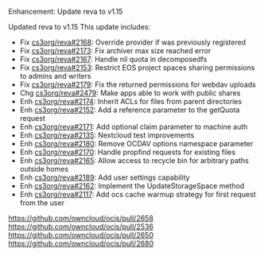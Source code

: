 Enhancement: Update reva to v1.15

Updated reva to v1.15
This update includes:
 * Fix [cs3org/reva#2168](https://github.com/cs3org/reva/pull/2168): Override provider if was previously registered
 * Fix [cs3org/reva#2173](https://github.com/cs3org/reva/pull/2173): Fix archiver max size reached error
 * Fix [cs3org/reva#2167](https://github.com/cs3org/reva/pull/2167): Handle nil quota in decomposedfs
 * Fix [cs3org/reva#2153](https://github.com/cs3org/reva/pull/2153): Restrict EOS project spaces sharing permissions to admins and writers
 * Fix [cs3org/reva#2179](https://github.com/cs3org/reva/pull/2179): Fix the returned permissions for webdav uploads
 * Chg [cs3org/reva#2479](https://github.com/cs3org/reva/pull/2479): Make apps able to work with public shares
 * Enh [cs3org/reva#2174](https://github.com/cs3org/reva/pull/2174): Inherit ACLs for files from parent directories
 * Enh [cs3org/reva#2152](https://github.com/cs3org/reva/pull/2152): Add a reference parameter to the getQuota request
 * Enh [cs3org/reva#2171](https://github.com/cs3org/reva/pull/2171): Add optional claim parameter to machine auth
 * Enh [cs3org/reva#2135](https://github.com/cs3org/reva/pull/2135): Nextcloud test improvements
 * Enh [cs3org/reva#2180](https://github.com/cs3org/reva/pull/2180): Remove OCDAV options namespace parameter
 * Enh [cs3org/reva#2170](https://github.com/cs3org/reva/pull/2170): Handle propfind requests for existing files
 * Enh [cs3org/reva#2165](https://github.com/cs3org/reva/pull/2165): Allow access to recycle bin for arbitrary paths outside homes
 * Enh [cs3org/reva#2189](https://github.com/cs3org/reva/pull/2189): Add user settings capability
 * Enh [cs3org/reva#2162](https://github.com/cs3org/reva/pull/2162): Implement the UpdateStorageSpace method
 * Enh [cs3org/reva#2117](https://github.com/cs3org/reva/pull/2117): Add ocs cache warmup strategy for first request from the user

https://github.com/owncloud/ocis/pull/2658
https://github.com/owncloud/ocis/pull/2536
https://github.com/owncloud/ocis/pull/2650
https://github.com/owncloud/ocis/pull/2680
